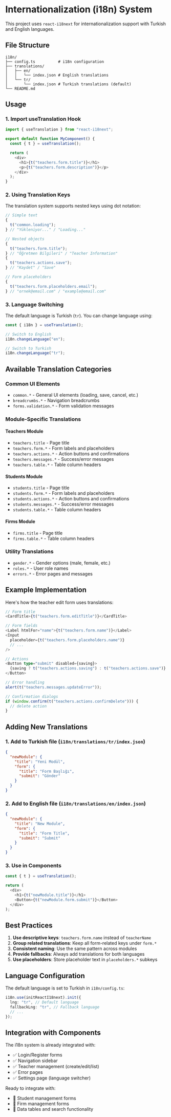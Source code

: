 # Internationalization (i18n) System

This project uses `react-i18next` for internationalization support with Turkish and English languages.

## File Structure

```
i18n/
├── config.ts          # i18n configuration
├── translations/
│   ├── en/
│   │   └── index.json # English translations
│   └── tr/
│       └── index.json # Turkish translations (default)
└── README.md
```

## Usage

### 1. Import useTranslation Hook

```typescript
import { useTranslation } from "react-i18next";

export default function MyComponent() {
  const { t } = useTranslation();

  return (
    <div>
      <h1>{t("teachers.form.title")}</h1>
      <p>{t("teachers.form.description")}</p>
    </div>
  );
}
```

### 2. Using Translation Keys

The translation system supports nested keys using dot notation:

```typescript
// Simple text
{
  t("common.loading");
} // "Yükleniyor..." / "Loading..."

// Nested objects
{
  t("teachers.form.title");
} // "Öğretmen Bilgileri" / "Teacher Information"
{
  t("teachers.actions.save");
} // "Kaydet" / "Save"

// Form placeholders
{
  t("teachers.form.placeholders.email");
} // "ornek@email.com" / "example@email.com"
```

### 3. Language Switching

The default language is Turkish (`tr`). You can change language using:

```typescript
const { i18n } = useTranslation();

// Switch to English
i18n.changeLanguage("en");

// Switch to Turkish
i18n.changeLanguage("tr");
```

## Available Translation Categories

### Common UI Elements

- `common.*` - General UI elements (loading, save, cancel, etc.)
- `breadcrumbs.*` - Navigation breadcrumbs
- `forms.validation.*` - Form validation messages

### Module-Specific Translations

#### Teachers Module

- `teachers.title` - Page title
- `teachers.form.*` - Form labels and placeholders
- `teachers.actions.*` - Action buttons and confirmations
- `teachers.messages.*` - Success/error messages
- `teachers.table.*` - Table column headers

#### Students Module

- `students.title` - Page title
- `students.form.*` - Form labels and placeholders
- `students.actions.*` - Action buttons and confirmations
- `students.messages.*` - Success/error messages
- `students.table.*` - Table column headers

#### Firms Module

- `firms.title` - Page title
- `firms.table.*` - Table column headers

### Utility Translations

- `gender.*` - Gender options (male, female, etc.)
- `roles.*` - User role names
- `errors.*` - Error pages and messages

## Example Implementation

Here's how the teacher edit form uses translations:

```typescript
// Form title
<CardTitle>{t("teachers.form.editTitle")}</CardTitle>

// Form fields
<Label htmlFor="name">{t("teachers.form.name")}</Label>
<Input
  placeholder={t("teachers.form.placeholders.name")}
  // ...
/>

// Actions
<Button type="submit" disabled={saving}>
  {saving ? t("teachers.actions.saving") : t("teachers.actions.save")}
</Button>

// Error handling
alert(t("teachers.messages.updateError"));

// Confirmation dialogs
if (window.confirm(t("teachers.actions.confirmDelete"))) {
  // delete action
}
```

## Adding New Translations

### 1. Add to Turkish file (`i18n/translations/tr/index.json`)

```json
{
  "newModule": {
    "title": "Yeni Modül",
    "form": {
      "title": "Form Başlığı",
      "submit": "Gönder"
    }
  }
}
```

### 2. Add to English file (`i18n/translations/en/index.json`)

```json
{
  "newModule": {
    "title": "New Module",
    "form": {
      "title": "Form Title",
      "submit": "Submit"
    }
  }
}
```

### 3. Use in Components

```typescript
const { t } = useTranslation();

return (
  <div>
    <h1>{t("newModule.title")}</h1>
    <Button>{t("newModule.form.submit")}</Button>
  </div>
);
```

## Best Practices

1. **Use descriptive keys**: `teachers.form.name` instead of `teacherName`
2. **Group related translations**: Keep all form-related keys under `form.*`
3. **Consistent naming**: Use the same pattern across modules
4. **Provide fallbacks**: Always add translations for both languages
5. **Use placeholders**: Store placeholder text in `placeholders.*` subkeys

## Language Configuration

The default language is set to Turkish in `i18n/config.ts`:

```typescript
i18n.use(initReactI18next).init({
  lng: "tr", // Default language
  fallbackLng: "tr", // Fallback language
  // ...
});
```

## Integration with Components

The i18n system is already integrated with:

- ✅ Login/Register forms
- ✅ Navigation sidebar
- ✅ Teacher management (create/edit/list)
- ✅ Error pages
- ✅ Settings page (language switcher)

Ready to integrate with:

- 🔄 Student management forms
- 🔄 Firm management forms
- 🔄 Data tables and search functionality
